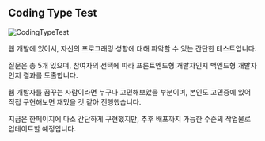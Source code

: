 ## Coding Type Test

![CodingTypeTest](https://user-images.githubusercontent.com/88199458/138690173-586f05c7-834d-4411-8da5-8a1876536b1c.png)

웹 개발에 있어서, 자신의 프로그래밍 성향에 대해 파악할 수 있는 간단한 테스트입니다. 

질문은 총 5개 있으며, 참여자의 선택에 따라 프론트엔드형 개발자인지 백엔드형 개발자인지 결과를 도출합니다. 

웹 개발자를 꿈꾸는 사람이라면 누구나 고민해보았을 부분이며, 본인도 고민중에 있어 직접 구현해보면 재밌을 것 같아 진행했습니다. 

지금은 한페이지에 다소 간단하게 구현했지만, 추후 배포까지 가능한 수준의 작업물로 업데이트할 예정입니다. 
